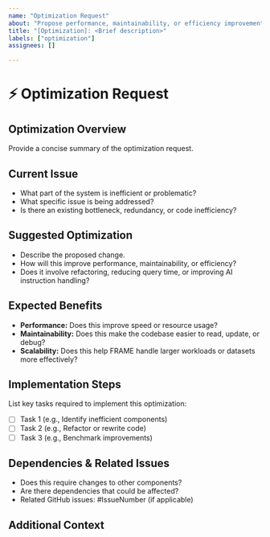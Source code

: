 ```yaml
---
name: "Optimization Request"
about: "Propose performance, maintainability, or efficiency improvements"
title: "[Optimization]: <Brief description>"
labels: ["optimization"]
assignees: []

---
```


# ⚡ Optimization Request

## Optimization Overview

Provide a concise summary of the optimization request.

## Current Issue

- What part of the system is inefficient or problematic?
- What specific issue is being addressed?
- Is there an existing bottleneck, redundancy, or code inefficiency?

## Suggested Optimization

- Describe the proposed change.
- How will this improve performance, maintainability, or efficiency?
- Does it involve refactoring, reducing query time, or improving AI instruction handling?

## Expected Benefits

- **Performance:** Does this improve speed or resource usage?
- **Maintainability:** Does this make the codebase easier to read, update, or debug?
- **Scalability:** Does this help FRAME handle larger workloads or datasets more effectively?

## Implementation Steps

List key tasks required to implement this optimization:

- [ ] Task 1 (e.g., Identify inefficient components)  
- [ ] Task 2 (e.g., Refactor or rewrite code)  
- [ ] Task 3 (e.g., Benchmark improvements)  

## Dependencies & Related Issues

- Does this require changes to other components?  
- Are there dependencies that could be affected?  
- Related GitHub issues: #IssueNumber (if applicable)  

## Additional Context

<!-- Any relevant details, logs, or links -->
